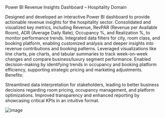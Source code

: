 Power BI Revenue Insights Dashboard – Hospitality Domain

Designed and developed an interactive Power BI dashboard to provide actionable revenue insights for the hospitality sector.
Consolidated and visualized key metrics, including Revenue, RevPAR (Revenue per Available Room), ADR (Average Daily Rate), Occupancy %, and Realization %, to monitor performance trends.
Integrated data filters for city, room class, and booking platform, enabling customized analysis and deeper insights into revenue contributions and booking patterns.
Leveraged visualizations like line charts, pie charts, and tabular summaries to track week-on-week changes and compare business/luxury segment performance.
Enabled decision-making by identifying trends in occupancy and booking platform efficiency, supporting strategic pricing and marketing adjustments.
Benefits:

Streamlined data interpretation for stakeholders, leading to better business decisions regarding room pricing, occupancy management, and platform optimizations.
Improved transparency and enhanced reporting by showcasing critical KPIs in an intuitive format.

![image](https://github.com/user-attachments/assets/97fa9c5f-a213-4b2f-b89b-a7b995b839ab)
